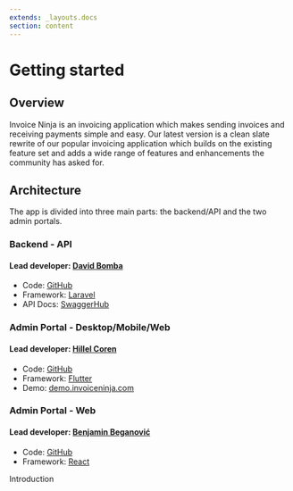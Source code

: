 ```yaml
---
extends: _layouts.docs 
section: content
---
```


# Getting started

## Overview

Invoice Ninja is an invoicing application which makes sending invoices and receiving payments simple and easy. Our latest version is a clean slate rewrite of our popular invoicing application which builds on the existing feature set and adds a wide range of features and enhancements the community has asked for.

## Architecture

The app is divided into three main parts: the backend/API and the two admin portals.

### Backend - API

#### Lead developer: [David Bomba](https://twitter.com/deadbeefx0)

- Code: [GitHub](https://github.com/invoiceninja/invoiceninja/tree/v5-stable)
- Framework: [Laravel](https://laravel.com)
- API Docs: [SwaggerHub](https://app.swaggerhub.com/apis/invoiceninja/invoiceninja)

### Admin Portal - Desktop/Mobile/Web

#### Lead developer: [Hillel Coren](https://twitter.com/hillelcoren)

- Code: [GitHub](https://github.com/invoiceninja/admin-portal)
- Framework: [Flutter](https://flutter.dev)
- Demo: [demo.invoiceninja.com](https://demo.invoiceninja.com)

### Admin Portal - Web

#### Lead developer: [Benjamin Beganović](https://twitter.com/beganovichhh)

- Code: [GitHub](https://github.com/invoiceninja/ui)
- Framework: [React](https://reactjs.org)

<x-next url=/docs/introduction>Introduction</x-next>